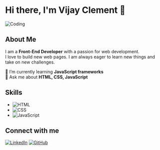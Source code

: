 # Hi there, I'm Vijay Clement 👋

![Coding](https://media.giphy.com/media/13HgwGsXF0aiGY/giphy.gif)

## About Me
I am a **Front-End Developer** with a passion for web development.  
I love to build new web pages. I am always eager to learn new things and take on new challenges.

🌱 I’m currently learning **JavaScript frameworks**  
💬 Ask me about **HTML, CSS, JavaScript**

## Skills
- ![HTML](https://img.shields.io/badge/HTML-E34F26?style=for-the-badge&logo=html5&logoColor=white)
- ![CSS](https://img.shields.io/badge/CSS-1572B6?style=for-the-badge&logo=css3&logoColor=white)
- ![JavaScript](https://img.shields.io/badge/JavaScript-F7DF1E?style=for-the-badge&logo=javascript&logoColor=black)

## Connect with me
[![LinkedIn](https://img.shields.io/badge/LinkedIn-0077B5?style=for-the-badge&logo=linkedin&logoColor=white)](https://www.linkedin.com/in/vijay-clement-b2ba54310/)
[![GitHub](https://img.shields.io/badge/GitHub-181717?style=for-the-badge&logo=github&logoColor=white)](https://github.com/Vijayclement1)

